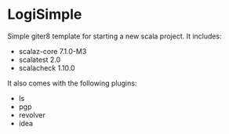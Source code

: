 LogiSimple
==========

Simple giter8 template for starting a new scala project. It includes:

* scalaz-core 7.1.0-M3
* scalatest 2.0
* scalacheck 1.10.0

It also comes with the following plugins:

* ls
* pgp
* revolver
* idea

